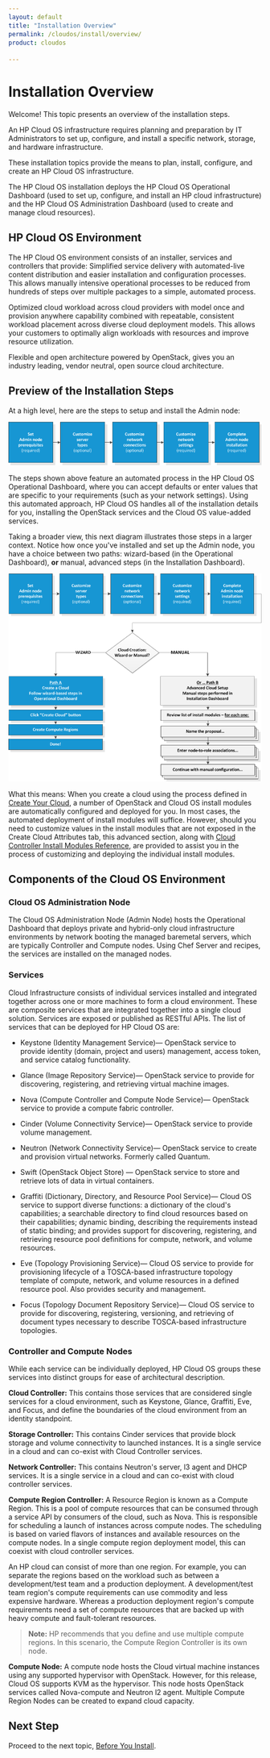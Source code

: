 ```yaml
---
layout: default
title: "Installation Overview"
permalink: /cloudos/install/overview/
product: cloudos

---
```


# Installation Overview

Welcome! This topic presents an overview of the installation steps.  

An HP Cloud OS infrastructure requires planning and preparation by IT Administrators to set up,
configure, and install a specific network, storage, and hardware infrastructure. 

These installation topics provide the means to plan, install, configure, and create an HP Cloud OS infrastructure.

The HP Cloud OS installation deploys the HP Cloud OS Operational Dashboard (used to set up,
configure, and install an HP cloud infrastructure) and the HP Cloud OS Administration Dashboard
(used to create and manage cloud resources).

## HP Cloud OS Environment

The HP Cloud OS environment consists of an installer, services and controllers that provide:
Simplified service delivery with automated-live content distribution and easier installation and
configuration processes. This allows manually intensive operational processes to be reduced from
hundreds of steps over multiple packages to a simple, automated process.

Optimized cloud workload across cloud providers with model once and provision anywhere
capability combined with repeatable, consistent workload placement across diverse cloud
deployment models. This allows your customers to optimally align workloads with resources and
improve resource utilization.

Flexible and open architecture powered by OpenStack, gives you an industry leading, vendor
neutral, open source cloud architecture.

## Preview of the Installation Steps

At a high level, here are the steps to setup and install the Admin node:

<img src="media/cloudos-install-process.png" title="HP Cloud OS installation process" /> 

The steps shown above feature an automated process in the HP Cloud OS Operational Dashboard, where you can accept defaults or enter values that are specific to your requirements (such as your network settings). Using 
this automated approach, HP Cloud OS handles all of the installation details for you, installing the OpenStack services and the Cloud OS value-added services.

Taking a broader view, this next diagram illustrates those steps in a larger context. Notice how once you've installed and set up the Admin node, you have a choice between two paths: wizard-based (in the Operational Dashboard), **or** manual, advanced steps (in the Installation Dashboard).

<img src="media/cloudos-create-cloud-paths.png" title="HP Cloud OS - choosing between two create cloud paths" /> 

What this means: When you create a cloud using the process defined in [Create Your Cloud](/cloudos/create-your-cloud/), a number of OpenStack and Cloud OS 
install modules are automatically configured and deployed for you. In most cases, the automated deployment of install modules will suffice. 
However, should you need to customize values in the install modules that are not exposed in the Create Cloud Attributes tab, 
this advanced section, along with [Cloud Controller Install Modules Reference](/cloudos/install-modules/), are provided to assist 
you in the process of customizing and deploying the individual install modules.  

## Components of the Cloud OS Environment

### Cloud OS Administration Node

The Cloud OS Administration Node (Admin Node) hosts the Operational Dashboard that deploys
private and hybrid-only cloud infrastructure environments by network booting the managed baremetal
servers, which are typically Controller and Compute nodes. Using Chef Server and recipes,
the services are installed on the managed nodes.

### Services

Cloud Infrastructure consists of individual services installed and integrated together across one or
more machines to form a cloud environment. These are composite services that are integrated
together into a single cloud solution. Services are exposed or published as RESTful APIs.
The list of services that can be deployed for HP Cloud OS are:

* Keystone (Identity Management Service)&mdash; OpenStack service to provide identity (domain,
project and users) management, access token, and service catalog functionality.

* Glance (Image Repository Service)&mdash; OpenStack service to provide for discovering,
registering, and retrieving virtual machine images.

* Nova (Compute Controller and Compute Node Service)&mdash; OpenStack service to provide a
compute fabric controller.

* Cinder (Volume Connectivity Service)&mdash; OpenStack service to provide volume management.

* Neutron (Network Connectivity Service)&mdash; OpenStack service to create and provision virtual networks.  Formerly called Quantum. 

* Swift (OpenStack Object Store) &mdash; OpenStack service to store and retrieve lots of data in virtual containers. 

* Graffiti (Dictionary, Directory, and Resource Pool Service)&mdash; Cloud OS service to support
diverse functions: a dictionary of the cloud's capabilities; a searchable directory to find cloud
resources based on their capabilities; dynamic binding, describing the requirements instead of
static binding; and provides support for discovering, registering, and retrieving resource pool
definitions for compute, network, and volume resources.

* Eve (Topology Provisioning Service)&mdash; Cloud OS service to provide for provisioning lifecycle
of a TOSCA-based infrastructure topology template of compute, network, and volume resources
in a defined resource pool. Also provides security and management.

* Focus (Topology Document Repository Service)&mdash; Cloud OS service to provide for
discovering, registering, versioning, and retrieving of document types necessary to describe
TOSCA-based infrastructure topologies.

### Controller and Compute Nodes

While each service can be individually deployed, HP Cloud OS groups these services into distinct
groups for ease of architectural description.

**Cloud Controller:** This contains those services that are considered single services for a cloud
environment, such as Keystone, Glance, Graffiti, Eve, and Focus, and define the boundaries of the
cloud environment from an identity standpoint.

**Storage Controller:** This contains Cinder services that provide block storage and volume
connectivity to launched instances. It is a single service in a cloud and can co-exist with Cloud
Controller services.

**Network Controller:** This contains Neutron's server, l3 agent and DHCP services. It is a single
service in a cloud and can co-exist with cloud controller services.

**Compute Region Controller:** A Resource Region is known as a Compute Region. This is a pool
of compute resources that can be consumed through a service API by consumers of the cloud,
such as Nova. This is responsible for scheduling a launch of instances across compute nodes. The
scheduling is based on varied flavors of instances and available resources on the compute nodes.
In a single compute region deployment model, this can coexist with cloud controller services.

An HP cloud can consist of more than one region. For example, you can separate the regions based
on the workload such as between a development/test team and a production deployment. A
development/test team region's compute requirements can use commodity and less expensive
hardware. Whereas a production deployment region's compute requirements need a set of compute
resources that are backed up with heavy compute and fault-tolerant resources.

> **Note:** HP recommends that you define and use multiple compute regions. In this scenario, the Compute Region Controller is its own node.

**Compute Node:** A compute node hosts the Cloud virtual machine instances using any supported
hypervisor with OpenStack. However, for this release, Cloud OS supports KVM as the hypervisor.
This node hosts OpenStack services called Nova-compute and Neutron l2 agent. Multiple
Compute Region Nodes can be created to expand cloud capacity. 

## Next Step

Proceed to the next topic, [Before You Install](/cloudos/install/before-you-install/). 



